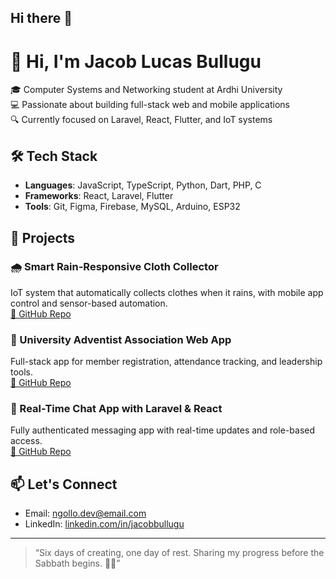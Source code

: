 ## Hi there 👋

# 👋 Hi, I'm Jacob Lucas Bullugu

🎓 Computer Systems and Networking student at Ardhi University  
💻 Passionate about building full-stack web and mobile applications  
🔍 Currently focused on Laravel, React, Flutter, and IoT systems  

## 🛠️ Tech Stack
- **Languages**: JavaScript, TypeScript, Python, Dart, PHP, C
- **Frameworks**: React, Laravel, Flutter
- **Tools**: Git, Figma, Firebase, MySQL, Arduino, ESP32

## 🚀 Projects

### 🌧️ Smart Rain-Responsive Cloth Collector
IoT system that automatically collects clothes when it rains, with mobile app control and sensor-based automation.  
[🔗 GitHub Repo](https://github.com/ngollodev/rain-collector)

### 🙏 University Adventist Association Web App
Full-stack app for member registration, attendance tracking, and leadership tools.  
[🔗 GitHub Repo](https://github.com/ngollodev/uua-webapp)

### 📱 Real-Time Chat App with Laravel & React
Fully authenticated messaging app with real-time updates and role-based access.  
[🔗 GitHub Repo](https://github.com/ngollodev/chat-app)

<!-- Add more projects here -->

## 📫 Let's Connect
- Email: ngollo.dev@email.com
- LinkedIn: [linkedin.com/in/jacobbullugu](https://linkedin.com/in/jacobbullugu)

---

> “Six days of creating, one day of rest. Sharing my progress before the Sabbath begins. 🙏✨”


